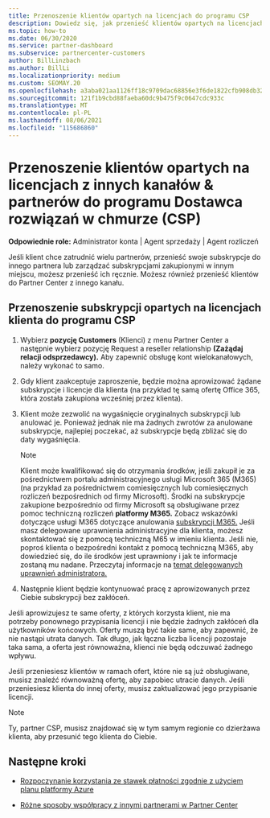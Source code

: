 ```yaml
---
title: Przenoszenie klientów opartych na licencjach do programu CSP
description: Dowiedz się, jak przenieść klientów opartych na licencjach z innych kanałów lub innego partnera do programu Dostawca rozwiązań w chmurze (CSP) w Partner Center.
ms.topic: how-to
ms.date: 06/30/2020
ms.service: partner-dashboard
ms.subservice: partnercenter-customers
author: BillLinzbach
ms.author: BillLi
ms.localizationpriority: medium
ms.custom: SEOMAY.20
ms.openlocfilehash: a3aba021aa1126ff18c9709dac68856e3f6de1822cfb908db3234a0a96a1f24c
ms.sourcegitcommit: 121f1b9cbd88faeba60dc9b475f9c0647cdc933c
ms.translationtype: MT
ms.contentlocale: pl-PL
ms.lasthandoff: 08/06/2021
ms.locfileid: "115686860"
---
```

# <a name="move-license-based-customers-from-other-channels--partners-to-the-cloud-solution-provider-csp-program"></a>Przenoszenie klientów opartych na licencjach z innych kanałów & partnerów do programu Dostawca rozwiązań w chmurze (CSP)

**Odpowiednie role:** Administrator konta | Agent sprzedaży | Agent rozliczeń

Jeśli klient chce zatrudnić wielu partnerów, przenieść swoje subskrypcje do innego partnera lub zarządzać subskrypcjami zakupionymi w innym miejscu, możesz przenieść ich ręcznie. Możesz również przenieść klientów do Partner Center z innego kanału.

## <a name="move-your-customers-license-based-subscriptions-to-the-csp-program"></a>Przenoszenie subskrypcji opartych na licencjach klienta do programu CSP

1. Wybierz **pozycję Customers** (Klienci) z menu Partner Center a następnie wybierz pozycję Request a reseller relationship **(Zażądaj relacji odsprzedawcy).** Aby zapewnić obsługę kont wielokanałowych, należy wykonać to samo.

2. Gdy klient zaakceptuje zaproszenie, będzie można aprowizować żądane subskrypcje i licencje dla klienta (na przykład tę samą ofertę Office 365, która została zakupiona wcześniej przez klienta).

3. Klient może zezwolić na wygaśnięcie oryginalnych subskrypcji lub anulować je. Ponieważ jednak nie ma żadnych zwrotów za anulowane subskrypcje, najlepiej poczekać, aż subskrypcje będą zbliżać się do daty wygaśnięcia.


   >[!NOTE]
   >Klient może kwalifikować się do otrzymania środków, jeśli zakupił je za pośrednictwem portalu administracyjnego usługi Microsoft 365 (M365) (na przykład za pośrednictwem comiesięcznych lub comiesięcznych rozliczeń bezpośrednich od firmy Microsoft). Środki na subskrypcje zakupione bezpośrednio od firmy Microsoft są obsługiwane przez pomoc techniczną rozliczeń **platformy M365.** Zobacz wskazówki dotyczące usługi M365 dotyczące anulowania [subskrypcji M365.](/microsoft-365/commerce/subscriptions/cancel-your-subscription) Jeśli masz delegowane uprawnienia administracyjne dla klienta, możesz skontaktować się z pomocą techniczną M65 w imieniu klienta. Jeśli nie, poproś klienta o bezpośredni kontakt z pomocą techniczną M365, aby dowiedzieć się, do ile środków jest uprawniony i jak te informacje zostaną mu nadane. Przeczytaj informacje na [temat delegowanych uprawnień administratora.](customers-revoke-admin-privileges.md)


4. Następnie klient będzie kontynuować pracę z aprowizowanych przez Ciebie subskrypcji bez zakłóceń.

Jeśli aprowizujesz te same oferty, z których korzysta klient, nie ma potrzeby ponownego przypisania licencji i nie będzie żadnych zakłóceń dla użytkowników końcowych. Oferty muszą być takie same, aby zapewnić, że nie nastąpi utrata danych. Tak długo, jak łączna liczba licencji pozostaje taka sama, a oferta jest równoważna, klienci nie będą odczuwać żadnego wpływu.

Jeśli przeniesiesz klientów w ramach ofert, które nie są już obsługiwane, musisz znaleźć równoważną ofertę, aby zapobiec utracie danych. Jeśli przeniesiesz klienta do innej oferty, musisz zaktualizować jego przypisanie licencji.

>[!NOTE]
> Ty, partner CSP, musisz znajdować się w tym samym regionie co dzierżawa klienta, aby przesunić tego klienta do Ciebie.

## <a name="next-steps"></a>Następne kroki

- [Rozpoczynanie korzystania ze stawek płatności zgodnie z użyciem planu platformy Azure](azure-plan-get-started.md)
 

- [Różne sposoby współpracy z innymi partnerami w Partner Center](work-with-other-partners.md)